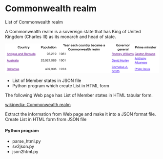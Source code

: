 Commonwealth realm
===============

List of Commonwealth realm

A Commonwealth realm is a sovereign state that has King of United Kingdom (Charles III) as its monarch and head of state.

![Commonwealth realm](https://github.com/ohwada/World_Countries/blob/main/commonwealth_realm/screenshots/commonwealth_realm.png)

- List of Member states in JSON file
- Python program which create List in HTML form

The following Web page has List of Member states in HTML tabular form.

[wikipedia: Commonwealth realm](https://en.wikipedia.org/wiki/Commonwealth_realm)

Extract the information from Web page
and make it into a JSON format file.
Create List in HTML form from JSON file

#### Python program
- parse_html.py
- sv2json.py
- json2html.py

